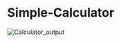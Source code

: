 # Simple-Calculator
![Calculator_output](https://user-images.githubusercontent.com/120540077/218298275-4b3debb9-f352-4213-ac73-cb12c12fb3f8.jpg)
